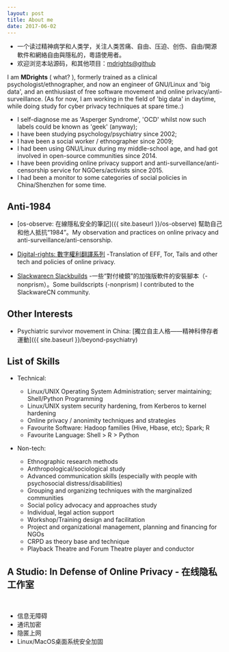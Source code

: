 ```yaml
---
layout: post
title: About me
date: 2017-06-02
---
```


- 一个读过精神病学和人类学，关注人类苦痛、自由、压迫、创伤、自由/開源軟件和網絡自由與隱私的，粵語使用者。
- 欢迎浏览本站源码，和其他项目：[mdrights@github](https://github.com/mdrights)


I am **MDrights** ( what? ), formerly trained as a clinical psychologist/ethnographer, and now an engineer of GNU/Linux and 'big data', and an enthiusiast of free software movement and online privacy/anti-surveillance. (As for now, I am working in the field of 'big data' in daytime, while doing study for cyber privacy techniques at spare time.:)   


- I self-diagnose me as 'Asperger Syndrome', 'OCD' whilst now such labels could be known as 'geek' (anyway);
- I have been studying psychology/psychiatry since 2002; 
- I have been a social worker / ethnographer since 2009;
- I had been using GNU/Linux during my middle-school age, and had got involved in open-source communities since 2014.
- I have been providing online privacy support and anti-surveillance/anti-censorship service for NGOers/activists since 2015.
- I had been a monitor to some categories of social policies in China/Shenzhen for some time.

## Anti-1984
<!-- 
- A collaborative platform for social policy participation in China: [mirror-CN: 鏡像拆那——公共政策參與平臺 ]({{ site.baseurl }}/mirror-CN)  
-->
- [os-observe: 在線隱私安全的筆記]({{ site.baseurl }}/os-observe) 幫助自己和他人抵抗“1984”。My observation and practices on online privacy and anti-surveillance/anti-censorship.

- [Digital-rights: 數字權利翻譯系列](https://github.com/mdrights/Digital-rights) -Translation of EFF, Tor, Tails and other tech and policies of online privacy.

- [Slackwarecn Slackbuilds](https://github.com/slackwarecn-slackbuilds) -一些“對付棱鏡”的加強版軟件的安裝腳本（-nonprism）。Some buildscripts (-nonprism) I contributed to the SlackwareCN community.


## Other Interests
- Psychiatric survivor movement in China: [獨立自主人格——精神科倖存者運動]({{ site.baseurl }}/beyond-psychiatry)  

## List of Skills
- Technical:  
	- Linux/UNIX Operating System Administration; server maintaining; Shell/Python Programming 
	- Linux/UNIX system security hardening, from Kerberos to kernel hardening
	- Online privacy / anonimity techniques and strategies
	- Favourite Software: Hadoop families (Hive, Hbase, etc); Spark; R
	- Favourite Language: Shell > R > Python

- Non-tech:
	- Ethnographic research methods
	- Anthropological/sociological study
	- Advanced communication skills (especially with people with psychosocial distress/disabilities)
	- Grouping and organizing techniques with the marginalized communities
	- Social policy advocacy and approaches study
	- Individual, legal action support 
	- Workshop/Training design and facilitation
	- Project and organizational management, planning and financing for NGOs
	- CRPD as theory base and technique
	- Playback Theatre and Forum Theatre player and conductor


## A Studio: In Defense of Online Privacy - 在线隐私工作室

<br />

- 信息无障碍
- 通讯加密  
- 隐匿上网  
- Linux/MacOS桌面系统安全加固
